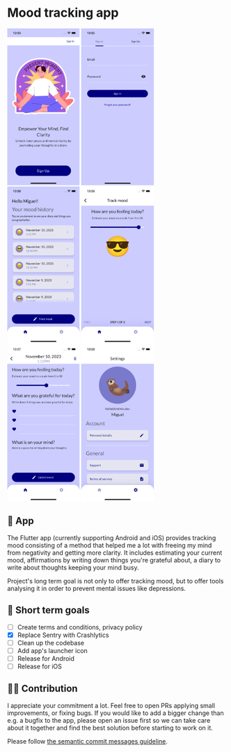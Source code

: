 # Mood tracking app

<img src="tracking_flutter/screenshots/onboarding.png" width="33%" /> <img src="tracking_flutter/screenshots/sign-in.png" width="33%" />
<img src="tracking_flutter/screenshots/home.png" width="33%" /> <img src="tracking_flutter/screenshots/track-mood.png" width="33%" />
<img src="tracking_flutter/screenshots/update-mood.png" width="33%" /> <img src="tracking_flutter/screenshots/settings.png" width="33%" />

## 📱 App

The Flutter app (currently supporting Android and iOS) provides tracking mood consisting of a method that helped me a lot with freeing my mind from negativity and getting more clarity.
It includes estimating your current mood, affirmations by writing down things you're grateful about, a diary to write about thoughts keeping your mind busy.

Project's long term goal is not only to offer tracking mood, but to offer tools analysing it in order to prevent mental issues like depressions.

## 🎯 Short term goals

- [ ] Create terms and conditions, privacy policy
- [x] Replace Sentry with Crashlytics
- [ ] Clean up the codebase
- [ ] Add app's launcher icon
- [ ] Release for Android
- [ ] Release for iOS

## 🧑‍🏭 Contribution

I appreciate your commitment a lot. Feel free to open PRs applying small improvements, or fixing bugs. If you would like to add a bigger change than e.g. a bugfix to the app, please open an issue first so we can take care about it together and find the best solution before starting to work on it.

Please follow [the semantic commit messages guideline](https://gist.github.com/joshbuchea/6f47e86d2510bce28f8e7f42ae84c716).
